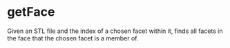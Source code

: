 # getFace
Given an STL file and the index of a chosen facet within it, finds all facets in the face that the chosen facet is a member of.
